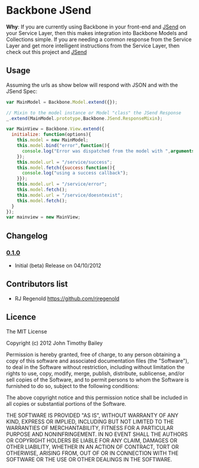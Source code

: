 Backbone JSend
==============
**Why**: If you are currently using Backbone in your front-end and [JSend][d] on your Service Layer, then this makes
integration into Backbone Models and Collections simple. If you are needing a common response from the Service Layer
and get more intelligent instructions from the Service Layer, then check out this project and [JSend][d]

[d]: http://labs.omniti.com/labs/jsend

## Usage ##

Assuming the urls as show below will respond with JSON and with the JSend Spec:

```javascript
var MainModel = Backbone.Model.extend({});

// Mixin to the model instance or Model "class" the JSend Response
_.extend(MainModel.prototype,Backbone.JSend.ResponseMixin);

var MainView = Backbone.View.extend({
  initialize: function(options){
    this.model = new MainModel;
    this.model.bind("error",function(){
      console.log("Error was dispatched from the model with ",arguments);
    });
    this.model.url = "/service/success";
    this.model.fetch({success:function(){
      console.log("using a success callback");
    }});
    this.model.url = "/service/error";
    this.model.fetch();
    this.model.url = "/service/doesntexist";
    this.model.fetch();
  }
});
var mainview = new MainView;
```

## Changelog ##


### [0.1.0][tag010] ###

* Initial (beta) Release on 04/10/2012

[tag010]: https://github.com/johntimothybailey/backbone.jsend/tarball/0.1.0

## Contributors list ##
*  RJ Regenold <https://github.com/rjregenold>

## Licence ##

The MIT License

Copyright (c) 2012 John Timothy Bailey

Permission is hereby granted, free of charge, to any person obtaining a copy
of this software and associated documentation files (the "Software"), to deal
in the Software without restriction, including without limitation the rights
to use, copy, modify, merge, publish, distribute, sublicense, and/or sell
copies of the Software, and to permit persons to whom the Software is
furnished to do so, subject to the following conditions:

The above copyright notice and this permission notice shall be included in
all copies or substantial portions of the Software.

THE SOFTWARE IS PROVIDED "AS IS", WITHOUT WARRANTY OF ANY KIND, EXPRESS OR
IMPLIED, INCLUDING BUT NOT LIMITED TO THE WARRANTIES OF MERCHANTABILITY,
FITNESS FOR A PARTICULAR PURPOSE AND NONINFRINGEMENT. IN NO EVENT SHALL THE
AUTHORS OR COPYRIGHT HOLDERS BE LIABLE FOR ANY CLAIM, DAMAGES OR OTHER
LIABILITY, WHETHER IN AN ACTION OF CONTRACT, TORT OR OTHERWISE, ARISING FROM,
OUT OF OR IN CONNECTION WITH THE SOFTWARE OR THE USE OR OTHER DEALINGS IN
THE SOFTWARE.
